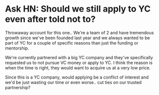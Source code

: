 # Ask HN: Should we still apply to YC even after told not to?

Throwaway account for this one.. We&#x27;re a team of 2 and have tremendous growth since we&#x27;ve been founded last year and we always wanted to be part of YC for a couple of specific reasons than just the funding or mentorship.<p>We&#x27;re currently partnered with a big YC company and they&#x27;ve specifically requested us to not pursue VC money or apply to YC. I think the reason is when the time is right, they would want to acquire us at a very low price.<p>Since this is a YC company, would applying be a conflict of interest and we&#x27;d be just wasting our time or even worse.. cut ties on our trusted partnership?
